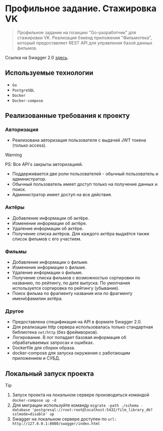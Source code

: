 # Профильное задание. Стажировка VK
>Профильное задание на позицию "Go-разработчик" для стажировки VK.
Реализация бэкенд приложения "Фильмотека", который предоставляет REST API для управления базой данных фильмов.

Ссылка на Swagger 2.0 [здесь]().

## Используемые технологии
* `Go`
* `PostgreSQL`
* `Docker`
* `Docker-compose`

## Реализованные требования к проекту
### Авторизация
* Реализована авторизация пользователя с выдачей JWT токена (только access).
> [!WARNING] 
> PS: Все API's закрыты авторизацией. 
> * Поддерживается две роли пользователей - обычный пользователь и администратор.
> * Обычный пользователь имеет доступ только на получение данных и поиск.
> * Администратор имеет доступ на все действия.
 

### Актёры
* Добавление информации об актёре.
* Изменение информации об актёре.
* Удаление информации об актёре.
* Получение списка актёров. Для каждого актёра выдаётся также список фильмов с его участием.

### Фильмы
* Добавление информации о фильме.
* Изменение информации о фильме.
* Удаление информации о фильме.
* Получение списка фильмов с возможностью сортировки по названию, по рейтингу, по дате выпуска. По умолчания используется сортировка по рейтингу (убывание).
* Поиск фильма по фрагменту названия или по фрагменту имени\фамилии актёра.

### Другое
* Предоставлена спецификация на API в формате Swagger 2.0.
* Для реализации http сервера использовалась только стандартная библиотека `net/http` (без фреймворков).
* Логирование. В лог попадает базовая информация об обрабатываемых запросах и ошибках.
* Dockerfile для сборки образа.
* docker-compose для запуска окружения с работающим приложением и СУБД.

## Локальный запуск проекта
> [!TIP]
> 1. Запуск проекта на локальном сервере производиться командой `docker-compose up -d`
> 2. Для миграции используйте команду `migrate -path ./schema -database 'postgresql://root:root@localhost:5432/film_library_db?sslmode=disable' up`
> 3. Swagger на локальном сервере доступен по `url: http://127.0.0.1:8080/swagger/index.html`
